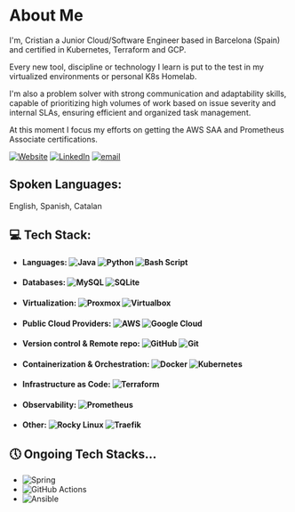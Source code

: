 # About Me
I'm, Cristian a Junior Cloud/Software Engineer based in Barcelona (Spain) and certified in Kubernetes, Terraform and GCP.

Every new tool, discipline or technology I learn is put to the test in my virtualized environments or personal K8s Homelab.

I'm also a problem solver with strong communication and adaptability skills, capable of prioritizing high volumes of work based on issue severity and internal SLAs, ensuring efficient and organized task management.

At this moment I focus my efforts on getting the AWS SAA and Prometheus Associate certifications.

[![Website](https://img.shields.io/badge/website-3b3b39.svg?logo=github&logoColor=white)](https://cralonsobcn.github.io/)
[![LinkedIn](https://img.shields.io/badge/LinkedIn-%230077B5.svg?logo=linkedin&logoColor=white)](https://linkedin.com/in/cristian-a-811a2b148)
[![email](https://img.shields.io/badge/Email-D14836?logo=gmail&logoColor=white)](mailto:cralonsoh8@gmail.com) 

## Spoken Languages: 
English, Spanish, Catalan

## 💻 Tech Stack:
- #### Languages: ![Java](https://img.shields.io/badge/java-000000.svg?style=plastic&logo=openjdk&logoColor=%23ED8B00) ![Python](https://img.shields.io/badge/python-3776AB?style=plastic&logo=python&logoColor=ffdd54) ![Bash Script](https://img.shields.io/badge/bash_script-4EAA25.svg?style=plastic&logo=gnu-bash&logoColor=black)

- #### Databases: ![MySQL](https://img.shields.io/badge/mysql-4479A1.svg?style=plastic&logo=mysql&logoColor=black) ![SQLite](https://img.shields.io/badge/sqlite-003B57.svg?style=plastic&logo=sqlite&logoColor=cinder)

- #### Virtualization: ![Proxmox](https://img.shields.io/badge/proxmox-blue?style=plastic&logo=proxmox&logoColor=#E57000) ![Virtualbox](https://img.shields.io/badge/virtualbox-white?style=plastic&logo=virtualbox&logoColor=2F61B4)

- #### Public Cloud Providers: ![AWS](https://img.shields.io/badge/AWS-b36b00.svg?style=plastic&logo=amazonwebservices&logoColor=cinder) ![Google Cloud](https://img.shields.io/badge/GoogleCloud-4285F4.svg?style=plastic&logo=google-cloud&logoColor=white)

- #### Version control & Remote repo: ![GitHub](https://img.shields.io/badge/github-%23121011.svg?style=plastic&logo=github&logoColor=white) ![Git](https://img.shields.io/badge/git-%23F05033.svg?style=plastic&logo=git&logoColor=white)

- #### Containerization & Orchestration: ![Docker](https://img.shields.io/badge/docker-%230db7ed.svg?style=plastic&logo=docker&logoColor=white) ![Kubernetes](https://img.shields.io/badge/kubernetes-%23326ce5.svg?style=plastic&logo=kubernetes&logoColor=white)

- #### Infrastructure as Code: ![Terraform](https://img.shields.io/badge/terraform-%235835CC.svg?style=plastic&logo=terraform&logoColor=white)

- #### Observability: ![Prometheus](https://img.shields.io/badge/Prometheus-E6522C?style=plastic&logo=Prometheus&logoColor=white) 

- #### Other: ![Rocky Linux](https://img.shields.io/badge/rockylinux-10B981?style=plastic&logo=rockylinux&logoColor=f5f5f5) ![Traefik](https://img.shields.io/badge/traefikproxy-24A1C1?stye=plastic&logo=traefikproxy&logoColor=f5f5f5)

## 🕔 Ongoing Tech Stacks...
- ![Spring](https://img.shields.io/badge/spring-6DB33F.svg?style=plastic&logo=spring&logoColor=white)
- ![GitHub Actions](https://img.shields.io/badge/githubactions-2088FF.svg?style=plastic&logo=githubactions&logoColor=white)
- ![Ansible](https://img.shields.io/badge/ansible-EE0000.svg?style=plastic&logo=ansible&logoColor=white)
